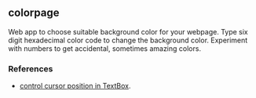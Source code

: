 ## colorpage

Web app to choose suitable background color for your webpage.
Type six digit hexadecimal color code to change the background color.
Experiment with numbers to get accidental, sometimes amazing colors.

### References
* [control cursor position in TextBox](http://stackoverflow.com/a/20423272).
